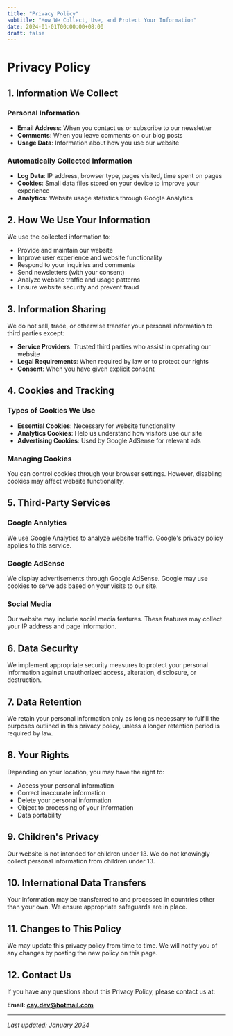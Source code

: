 ```yaml
---
title: "Privacy Policy"
subtitle: "How We Collect, Use, and Protect Your Information"
date: 2024-01-01T00:00:00+08:00
draft: false
---
```


# Privacy Policy

## 1. Information We Collect

### Personal Information
- **Email Address**: When you contact us or subscribe to our newsletter
- **Comments**: When you leave comments on our blog posts
- **Usage Data**: Information about how you use our website

### Automatically Collected Information
- **Log Data**: IP address, browser type, pages visited, time spent on pages
- **Cookies**: Small data files stored on your device to improve your experience
- **Analytics**: Website usage statistics through Google Analytics

## 2. How We Use Your Information

We use the collected information to:
- Provide and maintain our website
- Improve user experience and website functionality
- Respond to your inquiries and comments
- Send newsletters (with your consent)
- Analyze website traffic and usage patterns
- Ensure website security and prevent fraud

## 3. Information Sharing

We do not sell, trade, or otherwise transfer your personal information to third parties except:
- **Service Providers**: Trusted third parties who assist in operating our website
- **Legal Requirements**: When required by law or to protect our rights
- **Consent**: When you have given explicit consent

## 4. Cookies and Tracking

### Types of Cookies We Use
- **Essential Cookies**: Necessary for website functionality
- **Analytics Cookies**: Help us understand how visitors use our site
- **Advertising Cookies**: Used by Google AdSense for relevant ads

### Managing Cookies
You can control cookies through your browser settings. However, disabling cookies may affect website functionality.

## 5. Third-Party Services

### Google Analytics
We use Google Analytics to analyze website traffic. Google's privacy policy applies to this service.

### Google AdSense
We display advertisements through Google AdSense. Google may use cookies to serve ads based on your visits to our site.

### Social Media
Our website may include social media features. These features may collect your IP address and page information.

## 6. Data Security

We implement appropriate security measures to protect your personal information against unauthorized access, alteration, disclosure, or destruction.

## 7. Data Retention

We retain your personal information only as long as necessary to fulfill the purposes outlined in this privacy policy, unless a longer retention period is required by law.

## 8. Your Rights

Depending on your location, you may have the right to:
- Access your personal information
- Correct inaccurate information
- Delete your personal information
- Object to processing of your information
- Data portability

## 9. Children's Privacy

Our website is not intended for children under 13. We do not knowingly collect personal information from children under 13.

## 10. International Data Transfers

Your information may be transferred to and processed in countries other than your own. We ensure appropriate safeguards are in place.

## 11. Changes to This Policy

We may update this privacy policy from time to time. We will notify you of any changes by posting the new policy on this page.

## 12. Contact Us

If you have any questions about this Privacy Policy, please contact us at:

**Email: cay.dev@hotmail.com**

---

*Last updated: January 2024*
